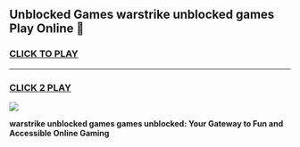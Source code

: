 
## Unblocked Games warstrike unblocked games Play Online 👋
<h3>
<a href="https://news.freeplayer.one?title=warstrike_unblocked_games&ref=17F">CLICK TO PLAY</a></h3>
<hr>

<h3>
<a href="https://news.freeplayer.one?title=warstrike_unblocked_games&ref=17F">CLICK 2 PLAY</a>
  
</h3>

<a href="https://news.freeplayer.one?title=warstrike_unblocked_games&ref=17F/"><img src="https://clearcache.store/games.png"></a>


**warstrike unblocked games games unblocked: Your Gateway to Fun and Accessible Online Gaming**
